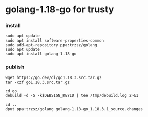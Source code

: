 # golang-1.18-go for trusty

### install
```
sudo apt update
sudo apt install software-properties-common
sudo add-apt-repository ppa:trzsz/golang
sudo apt update
sudo apt install golang-1.18-go
```

### publish
```
wget https://go.dev/dl/go1.18.3.src.tar.gz
tar -xzf go1.18.3.src.tar.gz

cd go
debuild -d -S -k$DEBSIGN_KEYID | tee /tmp/debuild.log 2>&1

cd ..
dput ppa:trzsz/golang golang-1.18-go_1.18.3.1_source.changes
```
